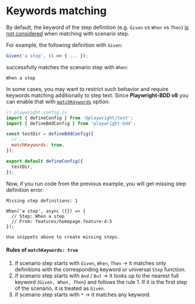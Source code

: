 # Keywords matching

By default, the keyword of the step definition (e.g. `Given` vs `When` vs `Then`) [is not considered](https://cucumber.io/docs/gherkin/reference/#steps) when matching with scenario step. 

For example, the following definition with `Given`:
```js
Given('a step', () => { ... });
```
successfully matches the scenario step with `When`:
```gherkin
When a step
```

In some cases, you may want to restrict such behavior and require keywords matching additionally to step text. Since **Playwright-BDD v8** you can enable that with [`matchKeywords`](configuration/options.md#matchkeywords) option:

```js
// playwright.config.js
import { defineConfig } from '@playwright/test';
import { defineBddConfig } from 'playwright-bdd';

const testDir = defineBddConfig({
  // ...
  matchKeywords: true,
});

export default defineConfig({
  testDir,
});
```
Now, if you run code from the previous example, you will get missing step definition error:
```
Missing step definitions: 1

When('a step', async ({}) => {
  // Step: When a step
  // From: features/homepage.feature:4:5
});

Use snippets above to create missing steps.
```

#### Rules of `matchKeywords: true`
1. if scenario step starts with `Given`, `When`, `Then` → it matches only definitions with the corresponding keyword or universal `Step` function.
2. if scenario step starts with `And` / `But` → it looks up to the nearest full keyword (`Given, When, Then`) and follows the rule 1. If it is the first step of the scenario, it is treated as `Given`.
3. if scenario step starts with `*` → it matches any keyword.
